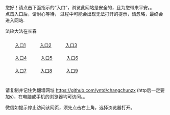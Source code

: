 您好！请点击下面指示的“入口”，浏览此网站是安全的，且为您带来平安。。 <br/>
点击入口后，请耐心等待， 过程中可能会出现无法打开的提示，请忽略，最终会进入网站. </br>

法轮大法在长春<br/>
<div style="padding:10px"><a style="margin:20px" target="_blank" href="https://d3vlw89qcifejd.cloudfront.net/2Qpsp?jyimnp" id="ccLink1" rel="nofollow">入口1</a> <a target="_blank" style="margin:20px" href="https://d1dunt9iowtuyc.cloudfront.net/2Qpsp?xsgpsp" id="ccLink2" rel="nofollow">入口2</a> <a style="margin:20px" target="_blank" href="https://dqz5ue3aiu12n.cloudfront.net/2Qpsp?cydwrvj" id="ccLink3" rel="nofollow">入口3</a></div>

<div style="padding:10px" ><a style="margin:20px" target="_blank" href="https://d3vlw89qcifejd.cloudfront.net/2Qpsp?jyimnp" id="ccLink4" rel="nofollow">入口4</a> <a style="margin:20px" href="https://d1dunt9iowtuyc.cloudfront.net/2Qpsp?xsgpsp" target="_blank" id="ccLink5" rel="nofollow">入口5</a> <a style="margin:20px" href="https://dqz5ue3aiu12n.cloudfront.net/2Qpsp?cydwrvj" target="_blank" id="ccLink6" rel="nofollow">入口6</a></div>

<div style="padding:10px"><a style="margin:20px" target="_blank" href="https://d3vlw89qcifejd.cloudfront.net/2Qpsp?jyimnp" id="ccLink7" rel="nofollow">入口7</a> <a style="margin:20px" href="https://d1dunt9iowtuyc.cloudfront.net/2Qpsp?xsgpsp" target="_blank" id="ccLink8" rel="nofollow">入口8</a> <a style="margin:20px" target="_blank" href="https://dqz5ue3aiu12n.cloudfront.net/2Qpsp?cydwrvj" id="ccLink9" rel="nofollow">入口9</a></div>

<br/>



请复制并记住免翻墙网址 https://github.com/yntd/changchunzx (http后一定要加s)，在电脑或手机的浏览器均可访问。。<br/>

微信如提示停止访问该网页，须先点击右上角，选择浏览器打开。
